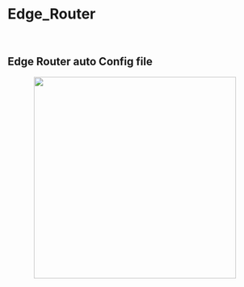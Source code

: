 # Edge_Router
<br>

## Edge Router auto Config file


<p align="center">
  <img src="images/Edges.png" width="400">
</p>
